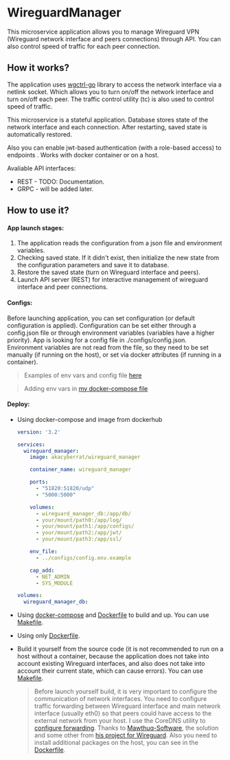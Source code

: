 # WireguardManager

This microservice application allows you to manage Wireguard VPN (Wireguard network interface and peers connections) through API. 
You can also control speed of traffic for each peer connection. 



## How it works?
The application uses [wgctrl-go](https://github.com/WireGuard/wgctrl-go/) library to access the network interface via a netlink socket. Which allows you to turn on/off the network interface and turn on/off each peer. The traffic control utility (tc) is also used to control speed of traffic.

This microservice is a stateful application. Database stores state of the network interface and each connection. After restarting, saved state is automatically restored.

Also you can enable jwt-based authentication (with a role-based access) to endpoints . 
Works with docker container or on a host. 

Avaliable API interfaces: 
- REST - TODO: Documentation.
- GRPC - will be added later.



## How to use it?

#### App launch stages:
1. The application reads the configuration from a json file and environment variables. 
3. Checking saved state. If it didn't exist, then initialize the new state from the configuration parameters and save it to database.
4. Restore the saved state (turn on Wireguard interface and peers).
5. Launch API server (REST) for interactive management of wireguard interface and peer connections.

#### Configs:
  Before launching application, you can set configuration (or default configuration is applied).
  Сonfiguration can be set either through a config.json file or through environment variables (variables have a higher priority).
  App is looking for a config file in ./configs/config.json. Environment variables are not read from the file, so they need to be set manually (if running on the host), or set via docker attributes (if running in a container).
> Examples of env vars and config file [here](configs/)

> Adding env vars in [my docker-compose file](deploy/docker-compose.yml)

#### Deploy:
- Using docker-compose and image from dockerhub
    ```yml
    version: '3.2'

    services:
      wireguard_manager:
        image: akacyberrat/wireguard_manager

        container_name: wireguard_manager

        ports:
          - "51820:51820/udp"
          - "5000:5000"

        volumes:
          - wireguard_manager_db:/app/db/
          - your/mount/path0:/app/log/
          - your/mount/path1:/app/configs/
          - your/mount/path2:/app/jwt/
          - your/mount/path3:/app/ssl/

        env_file:
          - ../configs/config.env.example

        cap_add:
          - NET_ADMIN
          - SYS_MODULE

    volumes:
      wireguard_manager_db:
    ```

- Using [docker-compose](deploy/docker-compose.yml) and [Dockerfile](deploy/Dockerfile) to build and up. You can use [Makefile](Makefile).

- Using only [Dockerfile](deploy/Dockerfile).

- Build it yourself from the source code (it is not recommended to run on a host without a container, because the application does not take into account existing Wireguard interfaces, and also does not take into account their current state, which can cause errors). You can use [Makefile](Makefile).
  > Before launch yourself build, it is very important to configure the communication of network interfaces. You need to configure traffic forwarding between Wireguard interface and main network interface (usually eth0) so that peers could have access to the external network from your host. I use the CoreDNS utility to [configure forwarding](deploy/).
  Thanks to [Mawthuq-Software](https://github.com/Mawthuq-Software/), the solution and some other from [his project for Wireguard](https://github.com/Mawthuq-Software/Wireguard-Manager-and-API). Also you need to install additional packages on the host, you can see in the [Dockerfile](deploy/Dockerfile).
